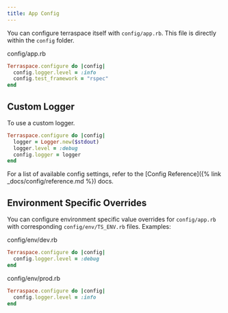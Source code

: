 ```yaml
---
title: App Config
---
```


You can configure terraspace itself with `config/app.rb`. This file is directly within the `config` folder.

config/app.rb

```ruby
Terraspace.configure do |config|
  config.logger.level = :info
  config.test_framework = "rspec"
end
```

## Custom Logger

To use a custom logger.

```ruby
Terraspace.configure do |config|
  logger = Logger.new($stdout)
  logger.level = :debug
  config.logger = logger
end
```

For a list of available config settings, refer to the [Config Reference]({% link _docs/config/reference.md %}) docs.

## Environment Specific Overrides

You can configure environment specific value overrides for `config/app.rb` with corresponding `config/env/TS_ENV.rb` files. Examples:

config/env/dev.rb

```ruby
Terraspace.configure do |config|
  config.logger.level = :debug
end
```

config/env/prod.rb

```ruby
Terraspace.configure do |config|
  config.logger.level = :info
end
```
